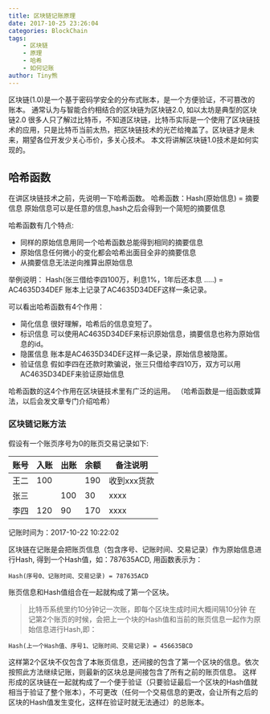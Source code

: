 ```yaml
---
title: 区块链记账原理
date: 2017-10-25 23:26:04
categories: BlockChain
tags:
    - 区块链
    - 原理
    - 哈希
    - 如何记账
author: Tiny熊
---
```


 区块链(1.0)是一个基于密码学安全的分布式账本，是一个方便验证，不可篡改的账本。
 通常认为与智能合约相结合的区块链为区块链2.0, 如以太坊是典型的区块链2.0
 很多人只了解过比特币，不知道区块链，比特币实际是一个使用了区块链技术的应用，只是比特币当前太热，把区块链技术的光芒给掩盖了。区块链才是未来，期望各位开发少关心币价，多关心技术。
 本文将讲解区块链1.0技术是如何实现的。

<!-- more -->

## 哈希函数
在讲区块链技术之前，先说明一下哈希函数。
哈希函数：Hash(原始信息) = 摘要信息
原始信息可以是任意的信息,hash之后会得到一个简短的摘要信息

哈希函数有几个特点:
* 同样的原始信息用同一个哈希函数总能得到相同的摘要信息
* 原始信息任何微小的变化都会哈希出面目全非的摘要信息
* 从摘要信息无法逆向推算出原始信息

举例说明：
Hash(张三借给李四100万，利息1%，1年后还本息 .....) = AC4635D34DEF
账本上记录了AC4635D34DEF这样一条记录。

可以看出哈希函数有4个作用：
* 简化信息
很好理解，哈希后的信息变短了。
* 标识信息
可以使用AC4635D34DEF来标识原始信息，摘要信息也称为原始信息的id。
* 隐匿信息
账本是AC4635D34DEF这样一条记录，原始信息被隐匿。
* 验证信息
假如李四在还款时欺骗说，张三只借给李四10万，双方可以用AC4635D34DEF来验证原始信息

哈希函数的这4个作用在区块链技术里有广泛的运用。
（哈希函数是一组函数或算法，以后会发文章专门介绍哈希）

### 区块链记账方法

假设有一个账页序号为0的账页交易记录如下:

| 账号 | 入账 | 出账 | 余额 |  备注说明 | 
| - | - | - | - | - | 
| 王二 | 100 |  | 190 | 收到xxx货款 | 
| 张三 |  | 100 | 30 |  xxxx | 
| 李四 | 120 | 90 | 170 | xxxx | 

记账时间为：2017-10-22 10:22:02

区块链在记账是会把账页信息（包含序号、记账时间、交易记录）作为原始信息进行Hash, 得到一个Hash值，如：787635ACD, 用函数表示为：
```
Hash(序号0、记账时间、交易记录) = 787635ACD
```
账页信息和Hash值组合在一起就构成了第一个区块。
> 比特币系统里约10分钟记一次账，即每个区块生成时间大概间隔10分钟
在记第2个账页的时候，会把上一个块的Hash值和当前的账页信息一起作为原始信息进行Hash,即：

```
Hash(上一个Hash值、序号1、记账时间、交易记录) = 456635BCD
```
这样第2个区块不仅包含了本账页信息，还间接的包含了第一个区块的信息。依次按照此方法继续记账，则最新的区块总是间接包含了所有之前的账页信息。
这样形成的区块链在一起就构成了一个便于验证（只要验证最后一个区块的Hash值就相当于验证了整个账本），不可更改（任何一个交易信息的更改，会让所有之后的区块的Hash值发生变化，这样在验证时就无法通过）的总账本。














